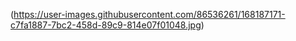 (https://user-images.githubusercontent.com/86536261/168187171-c7fa1887-7bc2-458d-89c9-814e07f01048.jpg)

